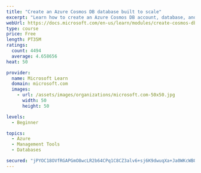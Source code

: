 ```yaml
---
title: "Create an Azure Cosmos DB database built to scale"
excerpt: "Learn how to create an Azure Cosmos DB account, database, and container built to scale as your application grows."
webUrl: https://docs.microsoft.com/en-us/learn/modules/create-cosmos-db-for-scale/
type: course
price: Free
length: PT35M
ratings:
  count: 4494
  average: 4.658656
heat: 50

provider:
  name: Microsoft Learn
  domain: microsoft.com
  images:
    - url: /assets/images/organizations/microsoft.com-50x50.jpg
      width: 50
      height: 50

levels:
  - Beginner

topics:
  - Azure
  - Management Tools
  - Databases

secured: "jPYOC18OVfRGAPGmO8wcLR2b64CPq1C8CZ3alv6+sj6K9dwuqXa+Ja0WKcWBOgWtEDrpd8sVxv7kOg7MOZLILdhS5kmpA2eQ/pFV55C1Fko0jqKTjLvMreEEPZRD1YNAi5nU0pciyQe/RpduAKxMUdJF28naaEaDFAoJJr16MS9Q7jsEStm1xo7EcauJxsZ12dzNFNTW6m/aTuQ70n1F4M1WIZWSyK0ymhrZUsdNK7yauCcQrt0qBYTiZZXCwW/AOq9U5T6jlXDS9V2ggQNQJFRnTZrMGF2MRkmlqHnfxKlYuukNFGIe8xaeu88BTvl2r7q2ddCPO8R30wpbUjpShCRrXSLfGtgK6aA8iPY/0yBiJefwnlDnaNnvNM+ydB/bDvBEZqp+PLvw3MGCOUAG7OeVivfh0fpeAR1PiuenxWs=;az3Bk4efyQpia+IDIUNkUA=="
---
```


